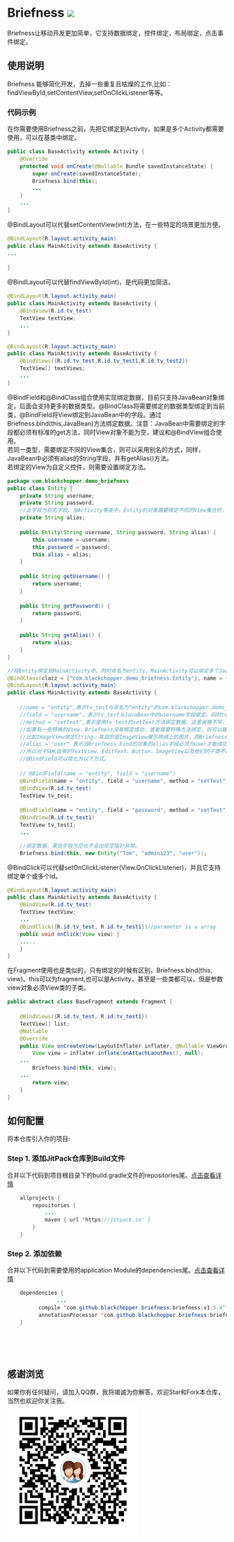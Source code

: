 # Briefness  [![](https://jitpack.io/v/blackchopper/briefness.svg)](https://jitpack.io/#blackchopper/briefness)
Briefness让移动开发更加简单，它支持数据绑定，控件绑定，布局绑定，点击事件绑定。
## 使用说明
Briefness 能够简化开发，去掉一些重复且枯燥的工作,比如：findViewById,setContentView,setOnClickListener等等。
### 代码示例
在你需要使用Briefness之前，先把它绑定到Activity，如果是多个Activity都需要使用，可以在基类中绑定。
```Java
public class BaseActivity extends Activity {
    @Override
    protected void onCreate(@Nullable Bundle savedInstanceState) {
        super.onCreate(savedInstanceState);
        Briefness.bind(this);
        ...
    }
    ...
}
```
@BindLayout可以代替setContentView(int)方法，在一些特定的场景更加方便。
```Java
@BindLayout(R.layout.activity_main)
public class MainActivity extends BaseActivity {
...

}

```
@BindLayout可以代替findViewById(int)，是代码更加简洁。
```Java
@BindLayout(R.layout.activity_main)
public class MainActivity extends BaseActivity {
    @BindView(R.id.tv_test)
    TextView textView;
    ...
}
```
```Java
@BindLayout(R.layout.activity_main)
public class MainActivity extends BaseActivity {
    @BindViews({R.id.tv_test,R.id.tv_test1,R.id.tv_test2})
    TextView[] textViews;
    ...
}
```
@BindField和@BindClass组合使用实现绑定数据，目前只支持JavaBean对象绑定，后面会支持更多的数据类型。@BindClass将需要绑定的数据类型绑定到当前类，@BindField将View绑定到JavaBean中的字段。通过Briefness.bind(this,JavaBean)方法绑定数据。注意：JavaBean中需要绑定的字段都必须有标准的get方法，同时View对象不能为空，建议和@BindView组合使用。
<br>若同一类型，需要绑定不同的View集合，则可以采用别名的方式，同样，JavaBean中必须有alias的String字段，并有getAlias()方法。
<br>若绑定的View为自定义控件，则需要设置绑定方法。
```Java
package com.blackchopper.demo_briefness
public class Entity {
    private String username;
    private String password;
    //此字段为别名字段，当Activity等类中，Entity的对象需要绑定不同的View集合时，需要别名字段，若只有一个View集合则不需要。
    private String alias;

    public Entity(String username, String password, String alias) {
        this.username = username;
        this.password = password;
        this.alias = alias;
    }

    public String getUsername() {
        return username;
    }

    public String getPassword() {
        return password;
    }

    public String getAlias() {
        return alias;
    }
}
```
```Java
//将Entity绑定到MainActivity中，同时命名为entity。MainActivity可以绑定多个JavaBean。clazz绑定的是Class的JavaBean的全类名数据，name则是命名数据，他们之间的关系是按照顺序一一对应的。
@BindClass(clazz = {"com.blackchopper.demo_briefness.Entity"}, name = {"entity"})
@BindLayout(R.layout.activity_main)
public class MainActivity extends BaseActivity {

    //name = "entity",表示tv_test与命名为"entity"的com.blackchopper.demo_briefness.Entity的对象绑定。
    //field = "username"，表示tv_test与JavaBean中的username字段绑定。同时tv_view不能为空，所以需要@BindView。
    //method = "setText",表示使用tv_test的setText方法绑定数据，这里省略不写，在Briefness中常见的绑定数据的方法已经实现。比如TextView、EditText、Button的setText方法，以及ImageView.setImageBitmap方法。
    //如果有一些特殊的View，Briefness没有绑定成功，或者需要特殊方法绑定，则可以建立包名为com.blackchopper.briefness，类名为BriefnessInjector的类，同时实现Injector接口，未绑定成功的View都会通过Inject(View view,Onject obj)回调。
    //比如ImageView绑定String，其目的是ImageView展示网络上的图片，而Briefness没有方法可以匹配，如果com.blackchopper.briefness.BriefnessInjector类存在，则会通过这个类暴露出来，自行实现绑定过程。
    //alias = "user" 表示当Briefness.bind的对象的alias字段必须为user才能成功绑定到tv_view,这里我们只绑定了两个View，同时这两个View绑定所需的数据均在同一个对象中，所以不需要别名alias。
    //所以对于SDK自带的TextView、EditText、Button，ImageView以及他们的子类不需要指定method。
    //@BindField可以简化为以下方式。

    // @BindField(name = "entity", field = "username")
    @BindField(name = "entity", field = "username", method = "setText", alias = "user")
    @BindView(R.id.tv_test)
    TextView tv_test;

    @BindField(name = "entity", field = "password", method = "setText", alias = "user")
    @BindView(R.id.tv_test1)
    TextView tv_test1;
    ...
```
```Java
    //绑定数据，某些字段为空也不会出现空指针异常。
    Briefness.bind(this, new Entity("Tom", "admin123", "user"));
```

@BindClick可以代替setOnClickListener(View.OnClickListener)，并且它支持绑定单个或多个Id。
```Java
@BindLayout(R.layout.activity_main)
public class MainActivity extends BaseActivity {
    @BindView(R.id.tv_test)
    TextView textView;
    ...
    @BindClick({R.id.tv_test, R.id.tv_test1})//parameter is a array
    public void onClick(View view) {
    .....
    }
}

```
在Fragment使用也是类似的，只有绑定的时候有区别。Briefness.bind(this, view)。this可以为fragment,也可以是Activity，甚至是一些类都可以，但是参数view对象必须View类的子类。
```Java
public abstract class BaseFragment extends Fragment {

    @BindViews({R.id.tv_test, R.id.tv_test1})
    TextView[] list;
    @Nullable
    @Override
    public View onCreateView(LayoutInflater inflater, @Nullable ViewGroup container, Bundle savedInstanceState) {
        View view = inflater.inflate(onAttachLaoutRes(), null);
	...
        Briefness.bind(this, view);
   	...
        return view;
    }
}
```
## 如何配置
将本仓库引入你的项目:
### Step 1. 添加JitPack仓库到Build文件
合并以下代码到项目根目录下的build.gradle文件的repositories尾。[点击查看详情](https://github.com/blackchopper/CarouselBanner/blob/master/root_build.gradle.png)
```Java
	allprojects {
		repositories {
			...
			maven { url 'https://jitpack.io' }
		}
	}
```
### Step 2. 添加依赖   
合并以下代码到需要使用的application Module的dependencies尾。[点击查看详情](https://github.com/blackchopper/CarouselBanner/blob/master/application_build.gradle.png)
```Java
	dependencies {
                ...
          compile 'com.github.blackchopper.briefness:briefness:v1.5.4'
    	  annotationProcessor 'com.github.blackchopper.briefness:briefness-compiler:v1.5.4'
	}
```
<br><br><br>
## 感谢浏览
如果你有任何疑问，请加入QQ群，我将竭诚为你解答。欢迎Star和Fork本仓库，当然也欢迎你关注我。
<br>
![Image Text](https://github.com/blackchopper/CarouselBanner/blob/master/qq_group.png)

